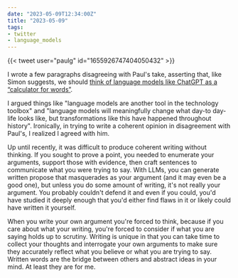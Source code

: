 ```yaml
---
date: "2023-05-09T12:34:00Z"
title: "2023-05-09"
tags:
- twitter
- language_models
---
```


{{< tweet user="paulg" id="1655926747404050432" >}}

I wrote a few paragraphs disagreeing with Paul's take, asserting that, like Simon suggests, we should [think of language models like ChatGPT as a “calculator for words”](https://simonwillison.net/2023/Apr/2/calculator-for-words/).

I argued things like "language models are another tool in the technology toolbox" and "language models will meaningfully change what day-to day-life looks like, but transformations like this have happened throughout history".
Ironically, in trying to write a coherent opinion in disagreement with Paul's, I realized I agreed with him.

Up until recently, it was difficult to produce coherent writing without thinking.
If you sought to prove a point, you needed to enumerate your arguments, support those with evidence, then craft sentences to communicate what you were trying to say.
With LLMs, you can generate written propose that masquerades as your argument (and it may even be a good one), but unless you do some amount of writing, it's not really your argument.
You probably couldn't defend it and even if you could, you'd have studied it deeply enough that you'd either find flaws in it or likely could have written it yourself.

When you write your own argument you're forced to think, because if you care about what your writing, you're forced to consider if what you are saying holds up to scrutiny.
Writing is unique in that you can take time to collect your thoughts and interrogate your own arguments to make sure they accurately reflect what you believe or what you are trying to say.
Written words are the bridge between others and abstract ideas in your mind.
At least they are for me.
